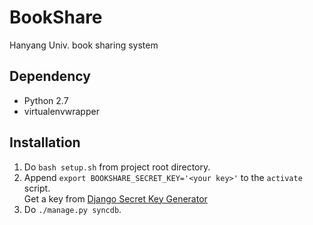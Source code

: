 BookShare
=========

Hanyang Univ. book sharing system


Dependency
----------
- Python 2.7
- virtualenvwrapper

Installation
------------
1. Do `bash setup.sh` from project root directory.
2. Append `export BOOKSHARE_SECRET_KEY='<your key>'` to the `activate` script.  
   Get a key from [Django Secret Key Generator](http://www.miniwebtool.com/django-secret-key-generator/)
3. Do `./manage.py syncdb`.

